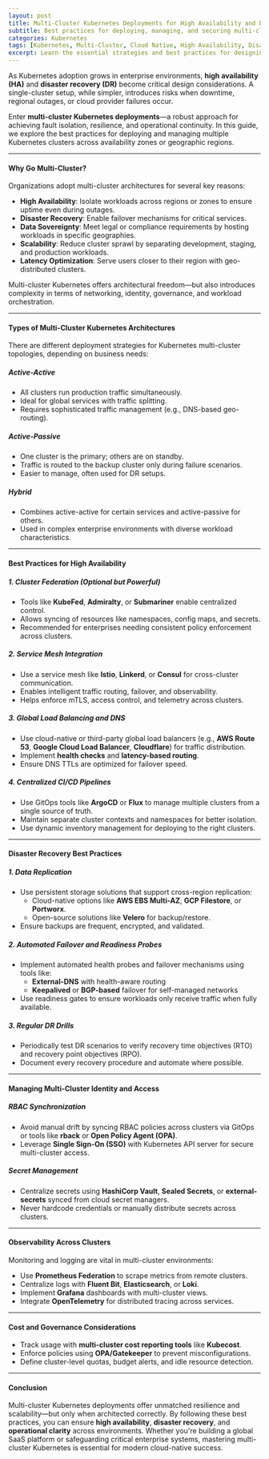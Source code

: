 ```yaml
---
layout: post
title: Multi-Cluster Kubernetes Deployments for High Availability and Disaster Recovery
subtitle: Best practices for deploying, managing, and securing multi-cluster Kubernetes environments across regions
categories: Kubernetes
tags: [Kubernetes, Multi-Cluster, Cloud Native, High Availability, Disaster Recovery, Cluster Federation, Site Reliability, DevOps]
excerpt: Learn the essential strategies and best practices for designing multi-cluster Kubernetes architectures that ensure high availability, fault tolerance, and disaster recovery across cloud regions.
---
```

As Kubernetes adoption grows in enterprise environments, **high availability (HA)** and **disaster recovery (DR)** become critical design considerations. A single-cluster setup, while simpler, introduces risks when downtime, regional outages, or cloud provider failures occur.

Enter **multi-cluster Kubernetes deployments**—a robust approach for achieving fault isolation, resilience, and operational continuity. In this guide, we explore the best practices for deploying and managing multiple Kubernetes clusters across availability zones or geographic regions.

---

#### Why Go Multi-Cluster?

Organizations adopt multi-cluster architectures for several key reasons:

- **High Availability**: Isolate workloads across regions or zones to ensure uptime even during outages.
- **Disaster Recovery**: Enable failover mechanisms for critical services.
- **Data Sovereignty**: Meet legal or compliance requirements by hosting workloads in specific geographies.
- **Scalability**: Reduce cluster sprawl by separating development, staging, and production workloads.
- **Latency Optimization**: Serve users closer to their region with geo-distributed clusters.

Multi-cluster Kubernetes offers architectural freedom—but also introduces complexity in terms of networking, identity, governance, and workload orchestration.

---

#### Types of Multi-Cluster Kubernetes Architectures

There are different deployment strategies for Kubernetes multi-cluster topologies, depending on business needs:

##### **Active-Active**

- All clusters run production traffic simultaneously.
- Ideal for global services with traffic splitting.
- Requires sophisticated traffic management (e.g., DNS-based geo-routing).

##### **Active-Passive**

- One cluster is the primary; others are on standby.
- Traffic is routed to the backup cluster only during failure scenarios.
- Easier to manage, often used for DR setups.

##### **Hybrid**

- Combines active-active for certain services and active-passive for others.
- Used in complex enterprise environments with diverse workload characteristics.

---

#### Best Practices for High Availability

##### 1. **Cluster Federation (Optional but Powerful)**

- Tools like **KubeFed**, **Admiralty**, or **Submariner** enable centralized control.
- Allows syncing of resources like namespaces, config maps, and secrets.
- Recommended for enterprises needing consistent policy enforcement across clusters.

##### 2. **Service Mesh Integration**

- Use a service mesh like **Istio**, **Linkerd**, or **Consul** for cross-cluster communication.
- Enables intelligent traffic routing, failover, and observability.
- Helps enforce mTLS, access control, and telemetry across clusters.

##### 3. **Global Load Balancing and DNS**

- Use cloud-native or third-party global load balancers (e.g., **AWS Route 53**, **Google Cloud Load Balancer**, **Cloudflare**) for traffic distribution.
- Implement **health checks** and **latency-based routing**.
- Ensure DNS TTLs are optimized for failover speed.

##### 4. **Centralized CI/CD Pipelines**

- Use GitOps tools like **ArgoCD** or **Flux** to manage multiple clusters from a single source of truth.
- Maintain separate cluster contexts and namespaces for better isolation.
- Use dynamic inventory management for deploying to the right clusters.

---

#### Disaster Recovery Best Practices

##### 1. **Data Replication**

- Use persistent storage solutions that support cross-region replication:
  - Cloud-native options like **AWS EBS Multi-AZ**, **GCP Filestore**, or **Portworx**.
  - Open-source solutions like **Velero** for backup/restore.
- Ensure backups are frequent, encrypted, and validated.

##### 2. **Automated Failover and Readiness Probes**

- Implement automated health probes and failover mechanisms using tools like:
  - **External-DNS** with health-aware routing
  - **Keepalived** or **BGP-based** failover for self-managed networks
- Use readiness gates to ensure workloads only receive traffic when fully available.

##### 3. **Regular DR Drills**

- Periodically test DR scenarios to verify recovery time objectives (RTO) and recovery point objectives (RPO).
- Document every recovery procedure and automate where possible.

---

#### Managing Multi-Cluster Identity and Access

##### **RBAC Synchronization**

- Avoid manual drift by syncing RBAC policies across clusters via GitOps or tools like **rback** or **Open Policy Agent (OPA)**.
- Leverage **Single Sign-On (SSO)** with Kubernetes API server for secure multi-cluster access.

##### **Secret Management**

- Centralize secrets using **HashiCorp Vault**, **Sealed Secrets**, or **external-secrets** synced from cloud secret managers.
- Never hardcode credentials or manually distribute secrets across clusters.

---

#### Observability Across Clusters

Monitoring and logging are vital in multi-cluster environments:

- Use **Prometheus Federation** to scrape metrics from remote clusters.
- Centralize logs with **Fluent Bit**, **Elasticsearch**, or **Loki**.
- Implement **Grafana** dashboards with multi-cluster views.
- Integrate **OpenTelemetry** for distributed tracing across services.

---

#### Cost and Governance Considerations

- Track usage with **multi-cluster cost reporting tools** like **Kubecost**.
- Enforce policies using **OPA/Gatekeeper** to prevent misconfigurations.
- Define cluster-level quotas, budget alerts, and idle resource detection.

---

#### Conclusion

Multi-cluster Kubernetes deployments offer unmatched resilience and scalability—but only when architected correctly. By following these best practices, you can ensure **high availability**, **disaster recovery**, and **operational clarity** across environments. Whether you're building a global SaaS platform or safeguarding critical enterprise systems, mastering multi-cluster Kubernetes is essential for modern cloud-native success.


